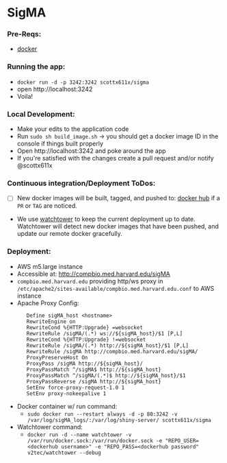 # SigMA 

### Pre-Reqs: 
- [docker](https://docs.docker.com/engine/installation/)

### Running the app:
- `docker run -d -p 3242:3242 scottx611x/sigma`
- open http://localhost:3242
- Voila!

### Local Development:
- Make your edits to the application code
- Run `sudo sh build_image.sh` -> you should get a docker image ID in the console if things built properly
- Open http://localhost:3242 and poke around the app
- If you're satisfied with the changes create a pull request and/or notify @scottx611x

### Continuous integration/Deployment ToDos:
- [ ] New docker images will be built, tagged, and pushed to: [docker hub](https://hub.docker.com/r/scottx611x/sigma/) if a `PR` or `TAG` are noticed.
- We use [watchtower](https://github.com/v2tec/watchtower) to keep the current deployment up to date. Watchtower will detect new docker images that have been pushed, and update our remote docker gracefully.


### Deployment:
- AWS m5.large instance
- Accessible at: http://compbio.med.harvard.edu/sigMA
- `compbio.med.harvard.edu` providing http/ws proxy in `/etc/apache2/sites-available/compbio.med.harvard.edu.conf` to AWS instance
- Apache Proxy Config:
  ```
     Define sigMA_host <hostname>
     RewriteEngine on
     RewriteCond %{HTTP:Upgrade} =websocket
     RewriteRule /sigMA/(.*) ws://${sigMA_host}/$1 [P,L]
     RewriteCond %{HTTP:Upgrade} !=websocket
     RewriteRule /sigMA/(.*) http://${sigMA_host}/$1 [P,L]
     RewriteRule /sigMA http://compbio.med.harvard.edu/sigMA/
     ProxyPreserveHost On
     ProxyPass /sigMA http://${sigMA_host}/
     ProxyPassMatch ^/sigMA$ http://${sigMA_host}
     ProxyPassMatch ^/sigMA/(.*)$ http://${sigMA_host}/$1
     ProxyPassReverse /sigMA http://${sigMA_host}
     SetEnv force-proxy-request-1.0 1
     SetEnv proxy-nokeepalive 1
  ```  
- Docker container w/ run command: 
    + `sudo docker run --restart always -d -p 80:3242 -v /var/log/sigMA_logs/:/var/log/shiny-server/ scottx611x/sigma`
- Watchtower command:
    + `docker run -d --name watchtower -v /var/run/docker.sock:/var/run/docker.sock -e "REPO_USER=<dockerhub username>" -e "REPO_PASS=<dockerhub password" v2tec/watchtower --debug`
